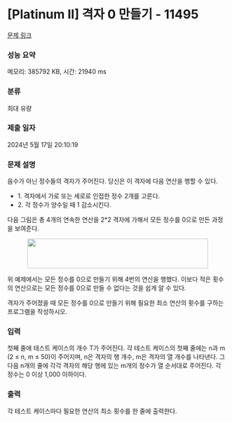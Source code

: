 # [Platinum II] 격자 0 만들기 - 11495 

[문제 링크](https://www.acmicpc.net/problem/11495) 

### 성능 요약

메모리: 385792 KB, 시간: 21940 ms

### 분류

최대 유량

### 제출 일자

2024년 5월 17일 20:10:19

### 문제 설명

<p>음수가 아닌 정수들의 격자가 주어진다. 당신은 이 격자에 다음 연산을 행할 수 있다.</p>

<ul>
	<li>1. 격자에서 가로 또는 세로로 인접한 정수 2개를 고른다.</li>
	<li>2. 각 정수가 양수일 때 1 감소시킨다.</li>
</ul>

<p>다음 그림은 총 4개의 연속한 연산을 2*2 격자에 가해서 모든 정수를 0으로 만든 과정을 보여준다.</p>

<p style="text-align: center;"><img alt="" src="https://onlinejudgeimages.s3-ap-northeast-1.amazonaws.com/problem/11495/1.png" style="height:68px; width:412px"></p>

<p>위 예제에서는 모든 정수를 0으로 만들기 위해 4번의 연산을 행했다. 이보다 적은 횟수의 연산으로는 모든 정수를 0으로 만들 수 없다는 것을 쉽게 알 수 있다.</p>

<p>격자가 주어졌을 때 모든 정수를 0으로 만들기 위해 필요한 최소 연산의 횟수를 구하는 프로그램을 작성하시오.</p>

### 입력 

 <p>첫째 줄에 테스트 케이스의 개수 T가 주어진다. 각 테스트 케이스의 첫째 줄에는 n과 m (2 ≤ n, m ≤ 50)이 주어지며, n은 격자의 행 개수, m은 격자의 열 개수를 나타낸다. 그 다음 n개의 줄에 각각 격자의 해당 행에 있는 m개의 정수가 열 순서대로 주어진다. 각 정수는 0 이상 1,000 이하이다.</p>

### 출력 

 <p>각 테스트 케이스마다 필요한 연산의 최소 횟수를 한 줄에 출력한다.</p>


